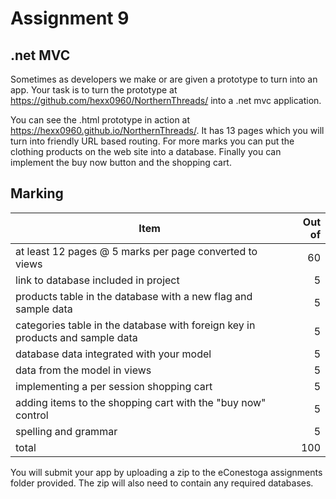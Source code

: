 # Assignment 9
## .net MVC

Sometimes as developers we make or are given a prototype to turn into an app. Your task is to turn the prototype at https://github.com/hexx0960/NorthernThreads/ into a .net mvc application. 

You can see the .html prototype in action at https://hexx0960.github.io/NorthernThreads/. It has 13 pages which you will turn into friendly URL based routing.  For more marks you can put the clothing products on the web site into a database. Finally you can implement the buy now button and the shopping cart.

## Marking

| Item | Out of |
|---|---:|
|at least 12 pages @ 5 marks per page converted to views|60|
|link to database included in project|5|
|products table in the database with a new flag and sample data|5|
|categories table in the database with foreign key in products and sample data|5|
|database data integrated with your model|5|
|data from the model in views|5|
|implementing a per session shopping cart|5|
|adding items to the shopping cart with the "buy now" control|5|
|spelling and grammar|5|
|total|100|

You will submit your app by uploading a zip to the eConestoga assignments folder provided. The zip will also need to contain any required databases.


